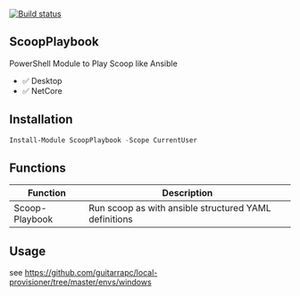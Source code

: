 [![Build status](https://ci.appveyor.com/api/projects/status/ost9gjuwwgy0v8ly/branch/master?svg=true)](https://ci.appveyor.com/project/guitarrapc/scoopplaybook/branch/master)

## ScoopPlaybook

PowerShell Module to Play Scoop like Ansible

* :white_check_mark: Desktop
* :white_check_mark: NetCore

## Installation

```ps1
Install-Module ScoopPlaybook -Scope CurrentUser
```

## Functions

Function | Description
---- | ----
Scoop-Playbook | Run scoop as with ansible structured YAML definitions

## Usage

see https://github.com/guitarrapc/local-provisioner/tree/master/envs/windows
